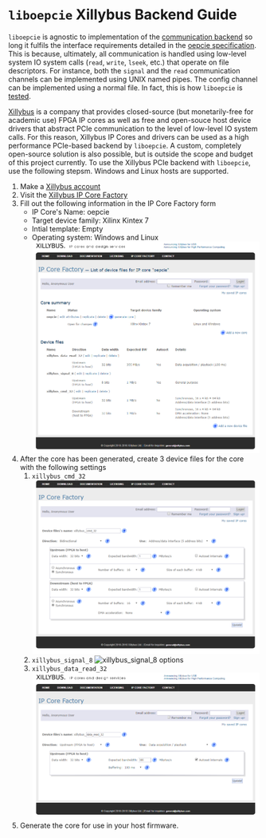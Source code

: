 # `liboepcie` Xillybus Backend Guide

`liboepcie` is agnostic to implementation of the [communication backend](https://github.com/jonnew/open-ephys-pcie/blob/master/oepcie/Specification.md#fpgahost-communication) so long it fulfils the interface requirements detailed in the [oepcie specification](./Specification.md). This is because, ultimately, all communication is handled using low-level system IO system calls (`read`, `write`, `lseek`, etc.) that operate on file descriptors. For instance, both the `signal` and the `read` communication channels can be implemented using UNIX named pipes. The config channel can be implemented using a normal file. In fact, this is how `liboepcie` is [tested](https://github.com/jonnew/open-ephys-pcie/tree/master/oepcie/test).

[Xillybus](http://xillybus.com/) is a company that provides closed-source (but monetarily-free for academic use) FPGA IP cores as well as free and open-souce host device drivers that abstract PCIe communication to the level of low-level IO system calls. For this reason, Xillybus IP Cores and drivers can be used as a high performance PCIe-based backend by `liboepcie`. A custom, completely open-source solution is also possible, but is outside the scope and budget of this project currently. To use the Xillybus PCIe backend with `liboepcie`, use the following stepsm. Windows and Linux hosts are supported.

1. Make a [Xillybus account](http://xillybus.com/ipfactory/signup)
1. Visit the [Xillybus IP Core Factory](http://xillybus.com/ipfactory/)
1. Fill out the following information in the IP Core Factory form
    - IP Core's Name: oepcie
    - Target device family: Xilinx Kintex 7
    - Intial template: Empty
    - Operating system: Windows and Linux
	 ![xillybus_cmd_32 options](./resources/xillybus-cores.png)
1. After the core has been generated, create 3 device files for the core with the following settings
    1. `xillybus_cmd_32`
    ![xillybus_cmd_32 options](./resources/xillybus_cmd_32.png)
    1. `xillybus_signal_8`
    ![xillybus_signal_8 options](./resources/xillybus_signal_8.png)
    1. `xillybus_data_read_32`
    ![xillybus_data_read_32 options](./resources/xillybus_data_read_32.png)
1. Generate the core for use in your host firmware.
